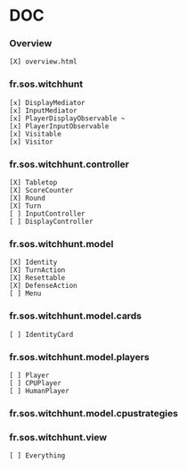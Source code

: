 # DOC

### Overview
    [X] overview.html

### fr.sos.witchhunt
    [x] DisplayMediator
    [x] InputMediator
    [x] PlayerDisplayObservable ~
    [x] PlayerInputObservable
    [x] Visitable
    [x] Visitor

### fr.sos.witchhunt.controller
    [X] Tabletop
    [X] ScoreCounter
	[X] Round
	[X] Turn
	[ ] InputController
	[ ] DisplayController

### fr.sos.witchhunt.model
	[X] Identity
	[X] TurnAction
	[X] Resettable
	[X] DefenseAction
	[ ] Menu

### fr.sos.witchhunt.model.cards
	[ ] IdentityCard

### fr.sos.witchhunt.model.players
	[ ] Player
	[ ] CPUPlayer
	[ ] HumanPlayer 

### fr.sos.witchhunt.model.cpustrategies

### fr.sos.witchhunt.view
	[ ] Everything